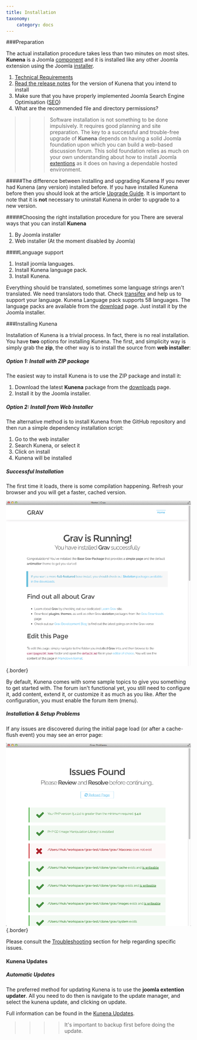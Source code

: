 ```yaml
---
title: Installation
taxonomy:
    category: docs
---
```



###Preparation

The actual installation procedure takes less than two minutes on most sites.  **Kunena** is a Joomla [component](../../troubleshooting) and it is installed like any other Joomla extension using the Joomla [installer](../../troubleshooting).

1. [Technical Requirements](../../troubleshooting)
2. [Read the release notes](../../troubleshooting) for the version of Kunena that you intend to install 
3. Make sure that you have properly implemented Joomla Search Engine Optimisation ([SEO](../../SEO)) 
4. What are the recommended file and directory permissions? 

>>> Software installation is not something to be done impulsively.  It requires good planning and site preparation.  The key to a successful and trouble-free upgrade of **Kunena** depends on having a solid Joomla foundation upon which you can build a web-based discussion forum.  This solid foundation relies as much on your own understanding about how to install Joomla [extentions](../../troubleshooting) as it does on having a dependable hosted environment.


#####The difference between installing and upgrading Kunena
If you never had Kunena (any version) installed before.  If you have installed Kunena before then you should look at the article [Upgrade Guide](../../troubleshooting). It is important to note that it is **not** necessary to uninstall Kunena in order to upgrade to a new version.

#####Choosing the right installation procedure for you
There are several ways that you can install **Kunena** 

1. By Joomla installer
2. Web installer (At the moment disabled by Joomla)

####Language support

1. Install joomla languages.
2. Install Kunena language pack.
3. Install Kunena. 

Everything should be translated, sometimes some language strings aren't translated. We need translators todo that. Check [transifex](https://www.transifex.com/projects/p/Kunena/) and help us to support your language.
Kunena Language pack supports 58 languages.  The language packs are available from the [download](http://www.kunena.org/download) page.  Just install it by the Joomla installer.

###Installing Kunena

Installation of Kunena is a trivial process. In fact, there is no real installation.  You have **two** options for installing Kunena.  The first, and simplicity way is simply grab the **zip**, the other way is to install the source from **web installer**:

##### Option 1: Install with ZIP package

The easiest way to install Kunena is to use the ZIP package and install it:

1. Download the latest **Kunena** package from the [downloads](http://kunena.org/downloads) page.
2. Install it by the Joomla installer.


##### Option 2: Install from Web Installer

The alternative method is to install Kunena from the GitHub repository and then run a simple dependency installation script:

1. Go to the web installer
2. Search Kunena, or select it
3. Click on install
4. Kunena will be installed


##### Successful Installation

The first time it loads, there is some compilation happening. Refresh your browser and you will get a faster, cached version.

![Kunena Installed](install.png?cropResize=600,600)  {.border}


By default, Kunena comes with some sample topics to give you something to get started with. The forum isn't functional yet, you still need to configure it, add content, extend it, or customize it as much as you like. After the configuration, you must enable the forum item (menu).

##### Installation & Setup Problems

If any issues are discovered during the initial page load (or after a cache-flush event) you may see an error page:

![Kunena with Problems](problems.png?cropResize=600,600)  {.border}

Please consult the [Troubleshooting](../../troubleshooting) section for help regarding specific issues.

#### Kunena Updates

##### Automatic Updates

The preferred method for updating Kunena is to use the **joomla extention updater**. All you need to do then is navigate to the update manager, and select the kunena update, and clicking on update.

Full information can be found in the [Kunena Updates](../../advanced/Kunena-gpm).

>>>> It's important to backup first before doing the update.
